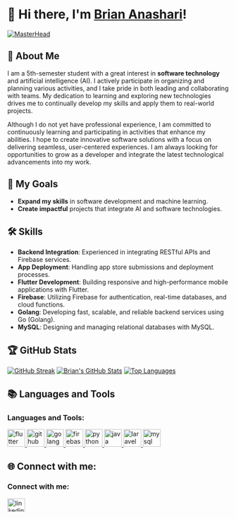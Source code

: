 # 👋 Hi there, I'm [Brian Anashari](https://github.com/brianashari18)!

[![MasterHead](https://media.licdn.com/dms/image/v2/D4D16AQGxL_fsR58kPw/profile-displaybackgroundimage-shrink_350_1400/profile-displaybackgroundimage-shrink_350_1400/0/1669935675296?e=1738800000&v=beta&t=NnJnrmfmxm-_7Cx-NUGAY53kbXsnaemluiSs_Kv0XYU)](https://github.com/brianashari18)

## 🌟 About Me
I am a 5th-semester student with a great interest in **software technology** and artificial intelligence (AI). I actively participate in organizing and planning various activities, and I take pride in both leading and collaborating with teams. My dedication to learning and exploring new technologies drives me to continually develop my skills and apply them to real-world projects.

Although I do not yet have professional experience, I am committed to continuously learning and participating in activities that enhance my abilities. I hope to create innovative software solutions with a focus on delivering seamless, user-centered experiences. I am always looking for opportunities to grow as a developer and integrate the latest technological advancements into my work.

## 🚀 My Goals
- **Expand my skills** in software development and machine learning.
- **Create impactful** projects that integrate AI and software technologies.

## 🛠️ Skills
- **Backend Integration**: Experienced in integrating RESTful APIs and Firebase services.
- **App Deployment**: Handling app store submissions and deployment processes.
- **Flutter Development**: Building responsive and high-performance mobile applications with Flutter.
- **Firebase**: Utilizing Firebase for authentication, real-time databases, and cloud functions.
- **Golang**: Developing fast, scalable, and reliable backend services using Go (Golang).
- **MySQL**: Designing and managing relational databases with MySQL.

## 🏆 GitHub Stats
[![GitHub Streak](https://github-readme-streak-stats.herokuapp.com/?user=brianashari18)](https://git.io/streak-stats)
[![Brian's GitHub Stats](https://github-readme-stats.vercel.app/api?username=brianashari18&show_icons=true&theme=radical)](https://github.com/brianashari18)
[![Top Languages](https://github-readme-stats.vercel.app/api/top-langs/?username=brianashari18&layout=compact&theme=radical)](https://github.com/brianashari18)

## 📚 Languages and Tools
<h3 align="left">Languages and Tools:</h3>
<p align="left">
    <a href="https://flutter.dev" target="_blank">
        <img src="https://www.vectorlogo.zone/logos/flutterio/flutterio-icon.svg" alt="flutter" width="40" height="40"/>
    </a>
    <a href="https://github.com/" target="_blank">
        <img src="https://www.vectorlogo.zone/logos/github/github-icon.svg" alt="github" width="40" height="40"/>
    </a>
    <a href="https://golang.org" target="_blank">
        <img src="https://www.vectorlogo.zone/logos/golang/golang-icon.svg" alt="golang" width="40" height="40"/>
    </a>
    <a href="https://firebase.google.com/" target="_blank">
        <img src="https://www.vectorlogo.zone/logos/firebase/firebase-icon.svg" alt="firebase" width="40" height="40"/>
    </a>
    <a href="https://www.python.org" target="_blank">
        <img src="https://www.vectorlogo.zone/logos/python/python-icon.svg" alt="python" width="40" height="40"/>
    </a>
    <a href="https://www.java.com/" target="_blank">
        <img src="https://www.vectorlogo.zone/logos/java/java-icon.svg" alt="java" width="40" height="40"/>
    </a>
    <a href="https://laravel.com/" target="_blank">
        <img src="https://www.vectorlogo.zone/logos/laravel/laravel-icon.svg" alt="laravel" width="40" height="40"/>
    </a>
    <a href="https://www.mysql.com/" target="_blank">
        <img src="https://www.vectorlogo.zone/logos/mysql/mysql-icon.svg" alt="mysql" width="40" height="40"/>
    </a>
</p>


## 🌐 Connect with me:
<h3 align="left">Connect with me:</h3>
<p align="left">
    <a href="https://www.linkedin.com/in/brian-anashari-099744151/" target="blank">
        <img align="center" src="https://www.vectorlogo.zone/logos/linkedin/linkedin-icon.svg" alt="linkedin" height="30" width="40" />
    </a>
</p>
